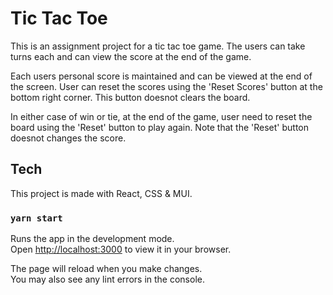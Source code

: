 # Tic Tac Toe

This is an assignment project for a tic tac toe game. The users can take turns each and can view the score at the end of the game. 

Each users personal score is maintained and can be viewed at the end of the screen. User can reset the scores using the 'Reset Scores' button at the bottom right corner. This button doesnot clears the board.

In either case of win or tie, at the end of the game, user need to reset the board using the 'Reset' button to play again. Note that the 'Reset' button doesnot changes the score.
## Tech

This project is made with React, CSS & MUI.

### `yarn start`

Runs the app in the development mode.\
Open [http://localhost:3000](http://localhost:3000) to view it in your browser.

The page will reload when you make changes.\
You may also see any lint errors in the console.
